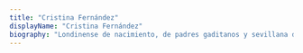 ```yaml
---
title: "Cristina Fernández"
displayName: "Cristina Fernández"
biography: "Londinense de nacimiento, de padres gaditanos y sevillana de adopción, siempre tuvo claro que alcanzaría la felicidad plena el día que lograra aunar sus tres pasiones: el periodismo, la fotografía y los viajes. Tras haber hecho de la televisión su casa durante más de 14 años, ahora escribe sobre el mundo y sus encantos en diversas revistas especializadas. Tiene pánico a los aviones, pero no le importa: ha aprendido que, a pesar de los disgustos, siempre acaba por obtener una inmensa recompensa."
---
```



